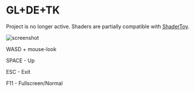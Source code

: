 # GL+DE+TK

Project is no longer active. Shaders are partially compatible with [ShaderToy](https://www.shadertoy.com/).

![screenshot](https://user-images.githubusercontent.com/11328666/51066117-7be35400-1619-11e9-83e8-7d1c5bf00d12.png)

WASD + mouse-look

SPACE - Up

ESC - Exit

F11 - Fullscreen/Normal
